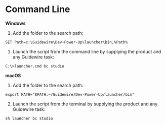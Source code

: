 # Command Line

**Windows**

1. Add the folder to the search path:

```SET Path=c:\Guidewire\Dev-Power-Up\launcher\bin;%Path%```

1. Launch the script from the command line by supplying the product and any Guidewire task:

```C:\>launcher.cmd bc studio```


**macOS**

1. Add the folder to the search path:

```export PATH="$PATH:~/Guidewire/Dev-Power-Up/launcher/bin"```

2. Launch the script from the terminal by supplying the product and any Guidewire task:

```sh launcher bc studio```
